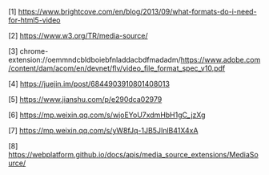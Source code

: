 [1] https://www.brightcove.com/en/blog/2013/09/what-formats-do-i-need-for-html5-video
    


[2] https://www.w3.org/TR/media-source/

[3] chrome-extension://oemmndcbldboiebfnladdacbdfmadadm/https://www.adobe.com/content/dam/acom/en/devnet/flv/video_file_format_spec_v10.pdf

[4] https://juejin.im/post/6844903910801408013

[5] https://www.jianshu.com/p/e290dca02979

[6] https://mp.weixin.qq.com/s/wjoEYoU7xdmHbH1gC_jzXg

[7] https://mp.weixin.qq.com/s/yW8fJq-1JB5JInlB41X4xA

[8] https://webplatform.github.io/docs/apis/media_source_extensions/MediaSource/